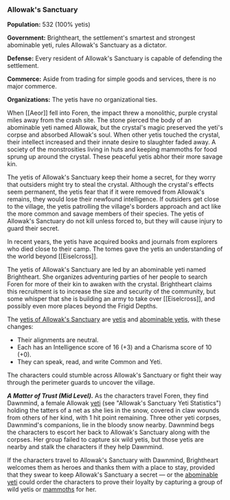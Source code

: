 ### Allowak's Sanctuary

**Population:** 532 (100% yetis)

**Government:** Brightheart, the settlement's smartest and strongest abominable yeti, rules Allowak's Sanctuary as a dictator.

**Defense:** Every resident of Allowak's Sanctuary is capable of defending the settlement.

**Commerce:** Aside from trading for simple goods and services, there is no major commerce.

**Organizations:** The yetis have no organizational ties.

When [[Aeor]] fell into Foren, the impact threw a monolithic, purple crystal miles away from the crash site. The stone pierced the body of an abominable yeti named Allowak, but the crystal's magic preserved the yeti's corpse and absorbed Allowak's soul. When other yetis touched the crystal, their intellect increased and their innate desire to slaughter faded away. A society of the monstrosities living in huts and keeping mammoths for food sprung up around the crystal. These peaceful yetis abhor their more savage kin.

The yetis of Allowak's Sanctuary keep their home a secret, for they worry that outsiders might try to steal the crystal. Although the crystal's effects seem permanent, the yetis fear that if it were removed from Allowak's remains, they would lose their newfound intelligence. If outsiders get close to the village, the yetis patrolling the village's borders approach and act like the more common and savage members of their species. The yetis of Allowak's Sanctuary do not kill unless forced to, but they will cause injury to guard their secret.

In recent years, the yetis have acquired books and journals from explorers who died close to their camp. The tomes gave the yetis an understanding of the world beyond [[Eiselcross]].

The yetis of Allowak's Sanctuary are led by an abominable yeti named Brightheart. She organizes adventuring parties of her people to search Foren for more of their kin to awaken with the crystal. Brightheart claims this recruitment is to increase the size and security of the community, but some whisper that she is building an army to take over [[Eiselcross]], and possibly even more places beyond the Frigid Depths.

The [yetis of Allowak's Sanctuary](https://www.dndbeyond.com/monsters/yeti-allowak-variant) are [yetis](https://www.dndbeyond.com/monsters/yeti) and [abominable yetis](https://www.dndbeyond.com/monsters/abominable-yeti), with these changes:

-   Their alignments are neutral.
-   Each has an Intelligence score of 16 (+3) and a Charisma score of 10 (+0).
-   They can speak, read, and write Common and Yeti.

The characters could stumble across Allowak's Sanctuary or fight their way through the perimeter guards to uncover the village.

_**A Matter of Trust (Mid Level).**_ As the characters travel Foren, they find Dawnmind, a female Allowak [yeti](https://www.dndbeyond.com/monsters/yeti-allowak-variant) (see "Allowak's Sanctuary Yeti Statistics") holding the tatters of a net as she lies in the snow, covered in claw wounds from others of her kind, with 1 hit point remaining. Three other yeti corpses, Dawnmind's companions, lie in the bloody snow nearby. Dawnmind begs the characters to escort her back to Allowak's Sanctuary along with the corpses. Her group failed to capture six wild yetis, but those yetis are nearby and stalk the characters if they help Dawnmind.

If the characters travel to Allowak's Sanctuary with Dawnmind, Brightheart welcomes them as heroes and thanks them with a place to stay, provided that they swear to keep Allowak's Sanctuary a secret — or the [abominable yeti](https://www.dndbeyond.com/monsters/abominable-yeti) could order the characters to prove their loyalty by capturing a group of wild yetis or [mammoths](https://www.dndbeyond.com/monsters/mammoth) for her.